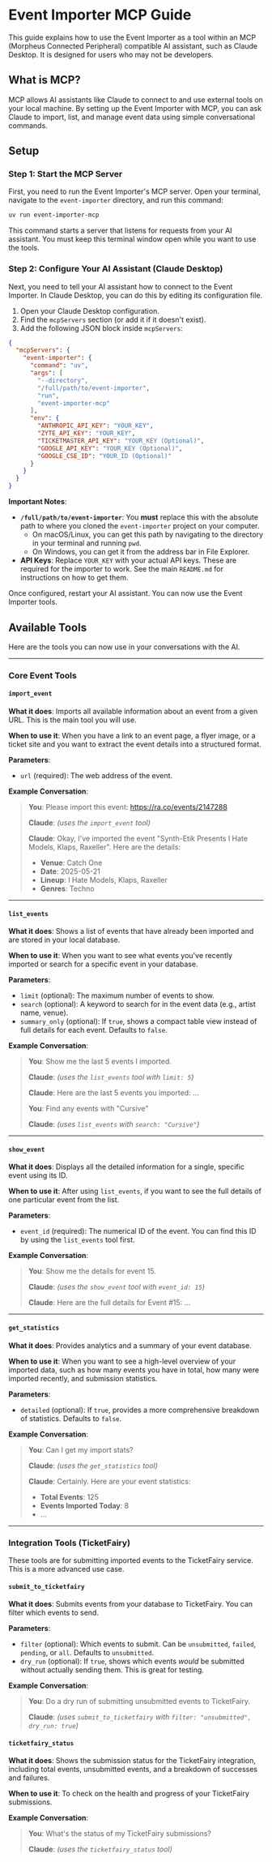 # Event Importer MCP Guide

This guide explains how to use the Event Importer as a tool within an MCP (Morpheus Connected Peripheral) compatible AI assistant, such as Claude Desktop. It is designed for users who may not be developers.

## What is MCP?

MCP allows AI assistants like Claude to connect to and use external tools on your local machine. By setting up the Event Importer with MCP, you can ask Claude to import, list, and manage event data using simple conversational commands.

## Setup

### Step 1: Start the MCP Server

First, you need to run the Event Importer's MCP server. Open your terminal, navigate to the `event-importer` directory, and run this command:

```bash
uv run event-importer-mcp
```

This command starts a server that listens for requests from your AI assistant. You must keep this terminal window open while you want to use the tools.

### Step 2: Configure Your AI Assistant (Claude Desktop)

Next, you need to tell your AI assistant how to connect to the Event Importer. In Claude Desktop, you can do this by editing its configuration file.

1. Open your Claude Desktop configuration.
2. Find the `mcpServers` section (or add it if it doesn't exist).
3. Add the following JSON block inside `mcpServers`:

```json
{
  "mcpServers": {
    "event-importer": {
      "command": "uv",
      "args": [
        "--directory",
        "/full/path/to/event-importer",
        "run",
        "event-importer-mcp"
      ],
      "env": {
        "ANTHROPIC_API_KEY": "YOUR_KEY",
        "ZYTE_API_KEY": "YOUR_KEY",
        "TICKETMASTER_API_KEY": "YOUR_KEY (Optional)",
        "GOOGLE_API_KEY": "YOUR_KEY (Optional)",
        "GOOGLE_CSE_ID": "YOUR_ID (Optional)"
      }
    }
  }
}
```

**Important Notes**:

- **`/full/path/to/event-importer`**: You **must** replace this with the absolute path to where you cloned the `event-importer` project on your computer.
  - On macOS/Linux, you can get this path by navigating to the directory in your terminal and running `pwd`.
  - On Windows, you can get it from the address bar in File Explorer.
- **API Keys**: Replace `YOUR_KEY` with your actual API keys. These are required for the importer to work. See the main `README.md` for instructions on how to get them.

Once configured, restart your AI assistant. You can now use the Event Importer tools.

## Available Tools

Here are the tools you can now use in your conversations with the AI.

---

### Core Event Tools

#### `import_event`

**What it does**: Imports all available information about an event from a given URL. This is the main tool you will use.

**When to use it**: When you have a link to an event page, a flyer image, or a ticket site and you want to extract the event details into a structured format.

**Parameters**:

- `url` (required): The web address of the event.

**Example Conversation**:
> **You**: Please import this event: <https://ra.co/events/2147288>
>
> **Claude**: *(uses the `import_event` tool)*
>
> **Claude**: Okay, I've imported the event "Synth-Etik Presents I Hate Models, Klaps, Raxeller". Here are the details:
>
> - **Venue**: Catch One
> - **Date**: 2025-05-21
> - **Lineup**: I Hate Models, Klaps, Raxeller
> - **Genres**: Techno

---

#### `list_events`

**What it does**: Shows a list of events that have already been imported and are stored in your local database.

**When to use it**: When you want to see what events you've recently imported or search for a specific event in your database.

**Parameters**:

- `limit` (optional): The maximum number of events to show.
- `search` (optional): A keyword to search for in the event data (e.g., artist name, venue).
- `summary_only` (optional): If `true`, shows a compact table view instead of full details for each event. Defaults to `false`.

**Example Conversation**:
> **You**: Show me the last 5 events I imported.
>
> **Claude**: *(uses the `list_events` tool with `limit: 5`)*
>
> **Claude**: Here are the last 5 events you imported: ...
>
> **You**: Find any events with "Cursive"
>
> **Claude**: *(uses `list_events` with `search: "Cursive"`)*

---

#### `show_event`

**What it does**: Displays all the detailed information for a single, specific event using its ID.

**When to use it**: After using `list_events`, if you want to see the full details of one particular event from the list.

**Parameters**:

- `event_id` (required): The numerical ID of the event. You can find this ID by using the `list_events` tool first.

**Example Conversation**:
> **You**: Show me the details for event 15.
>
> **Claude**: *(uses the `show_event` tool with `event_id: 15`)*
>
> **Claude**: Here are the full details for Event #15: ...

---

#### `get_statistics`

**What it does**: Provides analytics and a summary of your event database.

**When to use it**: When you want to see a high-level overview of your imported data, such as how many events you have in total, how many were imported recently, and submission statistics.

**Parameters**:

- `detailed` (optional): If `true`, provides a more comprehensive breakdown of statistics. Defaults to `false`.

**Example Conversation**:
> **You**: Can I get my import stats?
>
> **Claude**: *(uses the `get_statistics` tool)*
>
> **Claude**: Certainly. Here are your event statistics:
>
> - **Total Events**: 125
> - **Events Imported Today**: 8
> - ...

---

### Integration Tools (TicketFairy)

These tools are for submitting imported events to the TicketFairy service. This is a more advanced use case.

#### `submit_to_ticketfairy`

**What it does**: Submits events from your database to TicketFairy. You can filter which events to send.

**Parameters**:

- `filter` (optional): Which events to submit. Can be `unsubmitted`, `failed`, `pending`, or `all`. Defaults to `unsubmitted`.
- `dry_run` (optional): If `true`, shows which events *would* be submitted without actually sending them. This is great for testing.

**Example Conversation**:
> **You**: Do a dry run of submitting unsubmitted events to TicketFairy.
>
> **Claude**: *(uses `submit_to_ticketfairy` with `filter: "unsubmitted", dry_run: true`)*

#### `ticketfairy_status`

**What it does**: Shows the submission status for the TicketFairy integration, including total events, unsubmitted events, and a breakdown of successes and failures.

**When to use it**: To check on the health and progress of your TicketFairy submissions.

**Example Conversation**:
> **You**: What's the status of my TicketFairy submissions?
>
> **Claude**: *(uses the `ticketfairy_status` tool)*

